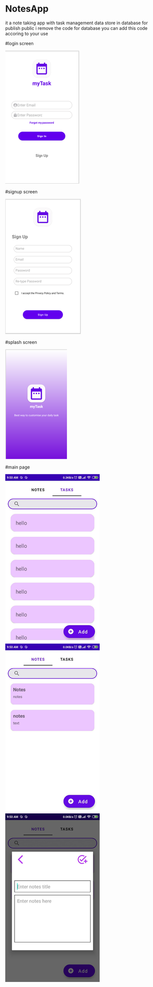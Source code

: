 # NotesApp
it a note taking app with task management 
data store in database
for publish public i remove the code for database
you can add this code accoring to your use


#login screen

<img src="Screenshot (4955).png">

#signup screen

<img src="Screenshot (4956).png">

#splash screen

<img src="Screenshot (4957).png">

#main page

<img src="WhatsApp Image 2020-12-29 at 11.56.09 AM (1).jpeg" width="300">
<img src="WhatsApp Image 2020-12-29 at 11.56.09 AM (2).jpeg" width="300">
<img src="WhatsApp Image 2020-12-29 at 11.56.09 AM.jpeg" width="300">
